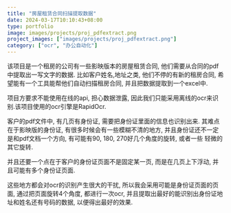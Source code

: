 ```yaml
---
title: "房屋租赁合同扫描提取数据"
date: 2024-03-17T10:10:43+08:00
type: portfolio
image: images/projects/proj_pdfextract.png
project_images: ["images/projects/proj_pdfextract.png"]
category: ["ocr", "办公自动化"]
---
```


该项目是一个租房的公司有一些影映版本的房屋租赁合同, 他们需要从合同的pdf中提取出一写文字的数据. 比如客户姓名,地址之类,
他们不停的有新的租房合同, 希望能有一个工具能帮他们自动扫描租房合同, 并且把数据提取到一个excel中.

项目方要求不能使用在线的api, 担心数据泄露, 因此我们只能采用离线的ocr来识别.该项目使用的ocr引擎是RapidOcr.

客户的pdf文件中, 有几页有身份证, 需要把身份证里面的信息也识别出来. 其难点在于影映版的身份证,
有很多时候会有一些模糊不清的地方, 并且身份证还不一定是和pdf文档一个方向, 有可能有90, 180,  270好几个角度的旋转, 或者一些
轻微的其它旋转.

并且还要一个点在于客户的身份证页面不是固定某一页, 而是在几页上下浮动, 并且可能有多个身份证页面.

这些地方都会对ocr的识别产生很大的干扰, 所以我会采用可能是身份证页面的页面, 通过把页面旋转4个角度, 都进行一次ocr,
并且提取出最好的能识别出身份证地址和姓名还有号码的数据, 以便得出最好的效果.
